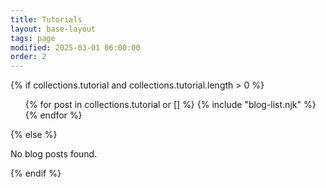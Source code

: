 ```yaml
---
title: Tutorials
layout: base-layout
tags: page
modified: 2025-03-01 06:00:00
order: 2
---
```


<div class="my-10 text-xl/8">
{% if collections.tutorial and collections.tutorial.length > 0 %}
  <ul>
    {% for post in collections.tutorial or [] %}
      {% include "blog-list.njk" %}
    {% endfor %}
  </ul>
{% else %}
  <p>No blog posts found.</p>
{% endif %}
</div>
